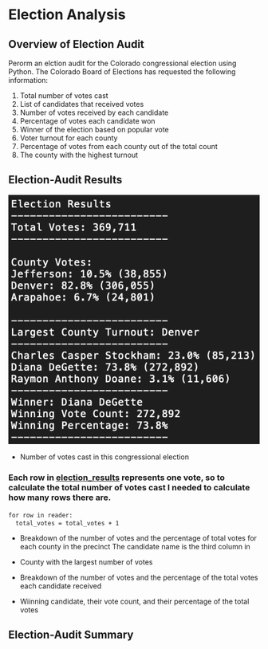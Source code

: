 # Election Analysis

## Overview of Election Audit
Perorm an elction audit for the Colorado congressional election using Python. The Colorado Board of Elections has requested the following information:
1. Total number of votes cast
2. List of candidates that received votes
3. Number of votes received by each candidate
4. Percentage of votes each candidate won
5. Winner of the election based on popular vote
6. Voter turnout for each county
7. Percentage of votes from each county out of the total count
8. The county with the highest turnout

## Election-Audit Results
![Election_Analysis](https://github.com/mdhugge/election_analysis/blob/main/Analysis/Election_Analysis.png)

- Number of votes cast in this congressional election
### Each row in [election_results](https://github.com/mdhugge/election_analysis/blob/main/Resources/election_results.csv) represents one vote, so to calculate the total number of votes cast I needed to calculate how many rows there are.
```
for row in reader:
  total_votes = total_votes + 1
```
- Breakdown of the number of votes and the percentage of total votes for each county in the precinct
The candidate name is the third column in 
- County with the largest number of votes

- Breakdown of the number of votes and the percentage of the total votes each candidate received

- Wiinning candidate, their vote count, and their percentage of the total votes

## Election-Audit Summary
